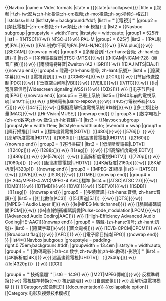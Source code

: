 {{Navbox
|name  = Video formats
|state = {{{state|<noinclude>un</noinclude>collapsed}}}
|title = [[视频|-{zh-tw:影片;zh-hk:視像;zh-cn:视频;zh-mo:視像;zh-sg:视频;}-格式]]
|listclass=hlist
|list1style = background:#ddf;
|list1  = '''<span style="font-size:105.5%;">[[電視]]</span>'''
|group2 = [[類比電視|-{zh-cn:模拟;zh-tw:類比;zh-hk:模擬}-]]
|list2  = {{Navbox subgroup
 |groupstyle = width:11em;
 |liststyle  = width:auto;
 |group1 = 525行
 |list1  =  [[NTSC]]{{·w}} NTSC-J{{·w}} PAL-M 
 |group2 = 625行
 |list2  = [[PAL制式|PAL]]{{·w}} [[PAL制式#不同的PAL|PAL-N/NC]]{{·w}} [[PALplus]]{{·w}} [[SECAM]] {{nowrap end}}
 |group3 = [[多頻音訊|-{zh-hans:音频; zh-hant:音訊}-]]
 |list3  = [[多頻電視聲音|BTSC (MTS)]]{{·w}} [[NICAM|NICAM-728（丽音广播）]]{{·w}} [[兩頻電視聲音|Zweiton (A2 / IGR)]]{{·w}} [[EIAJ MTS|EIAJ]] {{nowrap end}}
 |group4 = 隱藏-{zh-hans:信号; zh-hant:訊號}-
 |list4  = [[隐藏字幕]]{{·w}} [[電視資訊]]{{·w}} [[CGMS-A]]{{·w}} [[GCR]]{{·w}} [[节目传送控制|PDC]]{{·w}} [[垂直空白间隙|VBI]]{{·w}} [[VEIL]]{{·w}} [[VITC]]{{·w}} {{le|宽屏幕信号|Widescreen signaling|WSS}}{{·w}} [[XDS]]{{·w}} [[电子节目指南|EPG]] {{nowrap end}}
 |group5 = 已廢止系統
 |list5  = [[1940年前的電視系統|1940年前]]{{·w}} [[機械電視|Baird-Nipkow]]{{·w}} [[405行電視系統|405行]]{{·w}} [[441行]]{{·w}}  [[模擬高解析度電視系統|819線]]{{·w}} [[多工類比分量|MAC]]{{·w}} [[Hi-Vision|MUSE]] {{nowrap end}}
 }}
|group3 = [[数字电视|-{zh-cn:数字;zh-tw:數位;zh-hk:數碼}-]]
|list3  = {{Navbox subgroup
 |groupstyle = width:11em;
 |liststyle  = width:auto;
 |evenodd = swap
 |group1 = [[隔行掃描]]
 |list1  = [[標準畫質電視|SDTV]]（[[480i]]{{·w}} [[576i]]）{{·w}} [[高解析度電視|HDTV]]（[[1080i]]）· [[超高畫質電視|UHDTV]]（[[2160i]]）{{nowrap end}}
 |group2 = [[逐行掃描]]
 |list2  = [[低清晰度電視|LDTV]]（[[240p]]{{·w}} [[288p]]{{·w}} [[1seg]]）{{·w}} [[准高解析度電視|EDTV]]（[[480p]]{{·w}} {{le|576p}}）{{·w}} [[高解析度電視|HDTV]]（[[720p]]{{·w}} [[1080p]]）{{·w}} [[超高畫質電視|UHDTV]]（[[4K解析度|2160p]]{{·w}} [[8K解析度|4320p]]）{{nowrap end}}
 |group3 = [[MPEG-2]]標準
 |list3  = [[ATSC]]{{·w}} [[DVB]]{{·w}} [[ISDB]]{{·w}} [[DTMB]] {{nowrap end}}
 |group4 = [[H.264/MPEG-4 AVC|MPEG-4 AVC]]標準
 |list4  = [[ATSC|ATSC 2.0]]{{·w}} [[DMB]]{{·w}} [[DTMB]]{{·w}} [[DVB]]{{·w}} [[SBTVD]]{{·w}} [[ISDB]]（[[1seg]]）{{nowrap end}}
 |group5 = [[多頻音訊|-{zh-hans:音频; zh-hant:音訊}-]]
 |list5  = [[杜比數位|AC3]]（[[5.1声道|5.1]]）{{·w}} [[DTS]]{{·w}} [[MPEG-1 Audio Layer II]]{{·w}} {{le|MPEG Multichannel}}{{·w}} [[脈衝編碼調變|PCM]]{{·w}} {{le|直線脈衝編碼調變|Pulse-code_modulation|LPCM}}{{·w}} [[Advanced Audio Coding|AAC]]{{·w}} [[High-Efficiency Advanced Audio Coding|HE-AAC]]{{nowrap end}}
 |group6 = 隱藏-{zh-hans:信号; zh-hant:訊號}-
 |list6  = [[隐藏字幕]]{{·w}} [[圖文電視]]{{·w}} [[DVB-CPCM|CPCM]]{{·w}} [[Broadcast flag]]{{·w}} [[AFD]]{{·w}} [[電子節目指南|EPG]] {{nowrap end}}
 }}
|list4={{Navbox|subgroup
 |groupstyle = padding-right:0.75em;background:#ddf;
 |groupwidth = 13.4em
 |liststyle  = width:auto;
|group4 = '''[[數碼電影|-{zh-cn:数字;zh-tw:數位;zh-hk:數碼}-影院]]'''
|list4 = [[4K解析度|4K]]{{·w}}[[超高畫質電視|UHDTV]] （[[2540p]]{{·w}} {{le|4320p}}）{{·w}} [[DCI]]

|group6 = '''技術議題'''
|list6 = 14:9{{·w}} [[M2T|MPEG傳輸]]{{·w}} 反標準轉換{{·w}} 電視標準轉換{{·w}} 視訊處理{{·w}} [[自選影像]]{{·w}} 高解析度電視模糊 
}}
}}<includeonly>
[[Category:影像制式]]
</includeonly><noinclude>
{{documentation}}
{{collapsible option}}
[[Category:电影及视频技术模板]]
</noinclude>